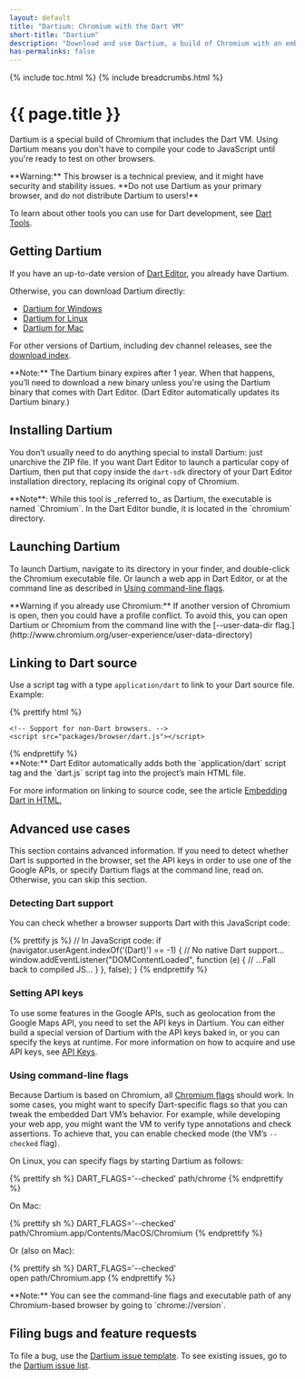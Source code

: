 ```yaml
---
layout: default
title: "Dartium: Chromium with the Dart VM"
short-title: "Dartium"
description: "Download and use Dartium, a build of Chromium with an embedded Dart VM."
has-permalinks: false
---
```


{% include toc.html %}
{% include breadcrumbs.html %}

# {{ page.title }}

Dartium is a special build of Chromium that includes the Dart VM.
Using Dartium means you don't have to compile your code to JavaScript
until you're ready to test on other browsers.

<aside class="alert alert-warning" markdown="1">
**Warning:** This browser is a technical preview,
and it might have security and stability issues.
**Do not use Dartium as your primary browser,
and do not distribute Dartium to users!**
</aside>

To learn about other tools you can use for Dart development,
see [Dart Tools](/tools/).

## Getting Dartium

If you have an up-to-date version of [Dart Editor](/tools/editor/),
you already have Dartium.

Otherwise, you can download Dartium directly:

* <a
    data-bits="32" data-os="windows" data-tool="dartium"
    class="download-link"
    href="{{ site.custom.downloads.dartarchive-stable-url-prefix }}/latest/dartium/dartium-windows-ia32-release.zip">Dartium for Windows</a>
* <a
    data-bits="64" data-os="linux" data-tool="dartium"
    class="download-link"
    href="{{ site.custom.downloads.dartarchive-stable-url-prefix }}/latest/dartium/dartium-linux-x64-release.zip">Dartium for Linux</a>
* <a
    data-bits="32" data-os="macos" data-tool="dartium"
    class="download-link"
    href="{{ site.custom.downloads.dartarchive-stable-url-prefix }}/latest/dartium/dartium-macos-ia32-release.zip">Dartium for Mac</a>

For other versions of Dartium, including dev channel releases, see the
[download index](/downloads/archive/).

<aside class="alert alert-info" markdown="1">
**Note:**
The Dartium binary expires after 1 year. When that happens,
you’ll need to download a new binary unless you're using the
Dartium binary that comes with Dart Editor.
(Dart Editor automatically updates its Dartium binary.)
</aside>

## Installing Dartium

You don’t usually need to do anything special to install Dartium:
just unarchive the ZIP file.
If you want Dart Editor to launch a particular copy of Dartium,
then put that copy inside the `dart-sdk` directory
of your Dart Editor installation directory,
replacing its original copy of Chromium.

<aside class="alert alert-info" markdown="1">
**Note**: While this tool is _referred to_ as Dartium,
the executable is named `Chromium`. In the Dart Editor bundle,
it is located in the `chromium` directory.
</aside>

## Launching Dartium

To launch Dartium, navigate to its directory in your finder, and
double-click the Chromium executable file. Or launch a web app
in Dart Editor, or at the command line as described in
[Using command-line flags](#using-command-line-flags).

<aside class="alert alert-warning" markdown="1">
**Warning if you already use Chromium:**
If another version of Chromium is open,
then you could have a profile conflict. To avoid this, you can open
Dartium or Chromium from the command line with the [--user-data-dir
flag.](http://www.chromium.org/user-experience/user-data-directory)
</aside>

## Linking to Dart source

Use a script tag with a type `application/dart` to link to your Dart
source file. Example:

{% prettify html %}
<!DOCTYPE html>
<html>
  <body>
    <script type="application/dart" src="app.dart"></script>

    <!-- Support for non-Dart browsers. -->
    <script src="packages/browser/dart.js"></script>
  </body>
</html>
{% endprettify %}

<aside class="alert alert-info" markdown="1">
**Note:**
Dart Editor automatically adds both the `application/dart` script tag
and the `dart.js` script tag into the project’s main HTML file.
</aside>

For more information on linking to source code, see the article
[Embedding Dart in HTML.](/articles/embedding-in-html/)

## Advanced use cases

This section contains advanced information. If you need to detect whether
Dart is supported in the browser, set the API keys in order to use one
of the Google APIs, or specify Dartium flags at the command line,
read on. Otherwise, you can skip this section.

### Detecting Dart support

You can check whether a browser supports Dart with this JavaScript code:

{% prettify js %}
// In JavaScript code:
if (navigator.userAgent.indexOf('(Dart)') == -1) {
  // No native Dart support...
  window.addEventListener("DOMContentLoaded", function (e) {
      // ...Fall back to compiled JS...
    }
  }, false);
}
{% endprettify %}

### Setting API keys

To use some features in the Google APIs, such as geolocation
from the Google Maps API, you need to set the API keys in Dartium.
You can either build a special version of Dartium with the API
keys baked in, or you can specify the keys at runtime.
For more information on how to acquire and use API keys, see
[API Keys](http://www.chromium.org/developers/how-tos/api-keys).

### Using command-line flags

Because Dartium is based on Chromium, all [Chromium
flags](http://www.chromium.org/developers/how-tos/run-chromium-with-flags)
should work. In some cases, you might want to specify Dart-specific
flags so that you can tweak the embedded Dart VM’s behavior. For
example, while developing your web app, you might want the VM to verify
type annotations and check assertions. To achieve that, you can enable
checked mode (the VM’s `--checked` flag).

On Linux, you can specify flags by starting Dartium as follows:

{% prettify sh %}
DART_FLAGS='--checked' path/chrome
{% endprettify %}

On Mac:

{% prettify sh %}
DART_FLAGS='--checked'              \
  path/Chromium.app/Contents/MacOS/Chromium
{% endprettify %}

Or (also on Mac):

{% prettify sh %}
DART_FLAGS='--checked'              \
   open path/Chromium.app
{% endprettify %}

<aside class="alert alert-info" markdown="1">
**Note:**
You can see the command-line flags and executable path of any
Chromium-based browser by going to `chrome://version`.
</aside>

## Filing bugs and feature requests

To file a bug, use the
[Dartium issue template](https://code.google.com/p/dart/issues/entry?template=Defect%20report%20for%20Dartium).
To see existing issues, go to the
[Dartium issue list](https://code.google.com/p/dart/issues/list?can=2&amp;q=label%3AArea-Dartium).
